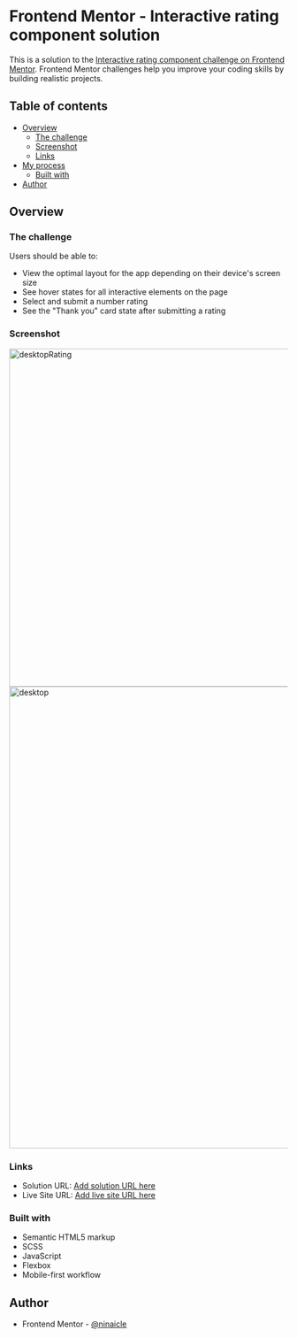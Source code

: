 # Frontend Mentor - Interactive rating component solution

This is a solution to the [Interactive rating component challenge on Frontend Mentor](https://www.frontendmentor.io/challenges/interactive-rating-component-koxpeBUmI). Frontend Mentor challenges help you improve your coding skills by building realistic projects.

## Table of contents

- [Overview](#overview)
  - [The challenge](#the-challenge)
  - [Screenshot](#screenshot)
  - [Links](#links)
- [My process](#my-process)
  - [Built with](#built-with)
- [Author](#author)

## Overview

### The challenge

Users should be able to:

- View the optimal layout for the app depending on their device's screen size
- See hover states for all interactive elements on the page
- Select and submit a number rating
- See the "Thank you" card state after submitting a rating

### Screenshot

<img width="611" alt="desktopRating" src="https://user-images.githubusercontent.com/47386569/169702956-a2d9c50e-cd74-444e-a9e3-34ff95e80d08.png">
<img width="835" alt="desktop" src="https://user-images.githubusercontent.com/47386569/169702993-d5734387-f14a-44b5-83b3-a284f08bf59e.png">

### Links

- Solution URL: [Add solution URL here](https://your-solution-url.com)
- Live Site URL: [Add live site URL here](https://your-live-site-url.com)

### Built with

- Semantic HTML5 markup
- SCSS
- JavaScript
- Flexbox
- Mobile-first workflow

## Author

- Frontend Mentor - [@ninaicle](https://www.frontendmentor.io/profile/ninamicle)
